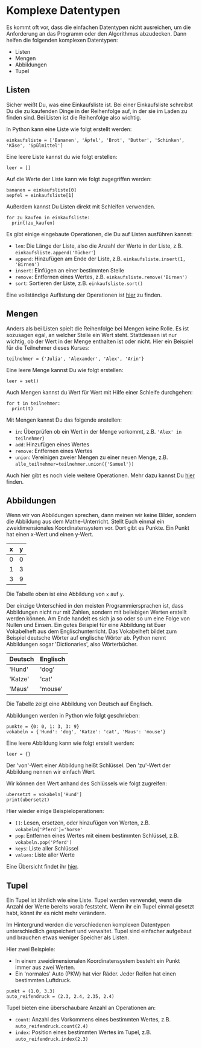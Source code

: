 # Komplexe Datentypen

Es kommt oft vor, dass die einfachen Datentypen nicht ausreichen, um die Anforderung an das Programm oder den Algorithmus abzudecken. Dann helfen die folgenden komplexen Datentypen:

* Listen
* Mengen
* Abbildungen
* Tupel

## Listen

Sicher weißt Du, was eine Einkaufsliste ist. Bei einer Einkaufsliste schreibst Du die zu kaufenden Dinge in der Reihenfolge auf, in der sie im Laden zu finden sind. Bei Listen ist die Reihenfolge also wichtig.

In Python kann eine Liste wie folgt erstellt werden:

```
einkaufsliste = ['Bananen', 'Äpfel', 'Brot', 'Butter', 'Schinken', 'Käse', 'Spülmittel']
```

Eine leere Liste kannst du wie folgt erstellen:

```
leer = []
```

Auf die Werte der Liste kann wie folgt zugegriffen werden:

```
bananen = einkaufsliste[0]
aepfel = einkaufsliste[1]
```

Außerdem kannst Du Listen direkt mit Schleifen verwenden.

```
for zu_kaufen in einkaufsliste:
  print(zu_kaufen)
```

Es gibt einige eingebaute Operationen, die Du auf Listen ausführen kannst:

* `len`: Die Länge der Liste, also die Anzahl der Werte in der Liste, z.B. `einkaufsliste.append('Tücher'`)
* `append`: Hinzufügen am Ende der Liste, z.B. `einkaufsliste.insert(1, 'Birnen')`
* `insert`: Einfügen an einer bestimmten Stelle
* `remove`: Entfernen eines Wertes, z.B. `einkaufsliste.remove('Birnen')`
* `sort`: Sortieren der Liste, z.B. `einkaufsliste.sort()`

Eine vollständige Auflistung der Operationen ist [hier](https://www.w3schools.com/python/python_lists_methods.asp) zu finden.

## Mengen

Anders als bei Listen spielt die Reihenfolge bei Mengen keine Rolle. Es ist sozusagen egal, an welcher Stelle ein Wert steht. Stattdessen ist nur wichtig, ob der Wert in der Menge enthalten ist oder nicht. Hier ein Beispiel für die Teilnehmer dieses Kurses:

```
teilnehmer = {'Julia', 'Alexander', 'Alex', 'Arin'}
```

Eine leere Menge kannst Du wie folgt erstellen:

```
leer = set()
```

Auch Mengen kannst du Wert für Wert mit Hilfe einer Schleife durchgehen:

```
for t in teilnehmer:
  print(t)
```

Mit Mengen kannst Du das folgende anstellen:

* `in`: Überprüfen ob ein Wert in der Menge vorkommt, z.B. `'Alex' in teilnehmer`)
* `add`: Hinzufügen eines Wertes
* `remove`: Entfernen eines Wertes
* `union`: Vereinigen zweier Mengen zu einer neuen Menge, z.B. `alle_teilnehmer=teilnehmer.union({'Samuel'})`

Auch hier gibt es noch viele weitere Operationen. Mehr dazu kannst Du [hier](https://www.w3schools.com/python/python_sets_methods.asp) finden.

## Abbildungen

Wenn wir von Abbildungen sprechen, dann meinen wir keine Bilder, sondern die Abbildung aus dem Mathe-Unterricht. Stellt Euch einmal ein zweidimensionales Koordinatensystem vor. Dort gibt es Punkte. Ein Punkt hat einen x-Wert und einen y-Wert.

|x|y|
|---|---|
|0|0|
|1|3|
|3|9|

Die Tabelle oben ist eine Abbildung von `x` auf `y`.

Der einzige Unterschied in den meisten Programmiersprachen ist, dass Abbildungen nicht nur mit Zahlen, sondern mit beliebigen Werten erstellt werden können. Am Ende handelt es sich ja so oder so um eine Folge von Nullen und Einsen. Ein gutes Beispiel für eine Abbildung ist Euer Vokabelheft aus dem Englischunterricht. Das Vokabelheft bildet zum Beispiel deutsche Wörter auf englische Wörter ab. Python nennt Abbildungen sogar 'Dictionaries', also Wörterbücher.

|Deutsch|Englisch|
|-------|--------|
|'Hund'|'dog'|
|'Katze'|'cat'|
|'Maus'|'mouse'|

Die Tabelle zeigt eine Abbildung von Deutsch auf Englisch.

Abbildungen werden in Python wie folgt geschrieben:

```
punkte = {0: 0, 1: 3, 3: 9}
vokabeln = {'Hund': 'dog', 'Katze': 'cat', 'Maus': 'mouse'}
```

Eine leere Abbildung kann wie folgt erstellt werden:

```
leer = {}
```

Der 'von'-Wert einer Abbildung heißt Schlüssel. Den 'zu'-Wert der Abbildung nennen wir einfach Wert.

Wir können den Wert anhand des Schlüssels wie folgt zugreifen:

```
ubersetzt = vokabeln['Hund']
print(ubersetzt)
```

Hier wieder einige Beispieloperationen:

* `[]`: Lesen, ersetzen, oder hinzufügen von Werten, z.B. `vokabeln['Pferd']='horse'`
* `pop`: Entfernen eines Wertes mit einem bestimmten Schlüssel, z.B. `vokabeln.pop('Pferd')`
* `keys`: Liste aller Schlüssel
* `values`: Liste aller Werte

Eine Übersicht findet ihr [hier](https://www.w3schools.com/python/python_dictionaries_methods.asp).

## Tupel

Ein Tupel ist ähnlich wie eine Liste. Tupel werden verwendet, wenn die Anzahl der Werte bereits vorab feststeht. Wenn ihr ein Tupel einmal gesetzt habt, könnt ihr es nicht mehr verändern.

Im Hintergrund werden die verschiedenen komplexen Datentypen unterschiedlich gespeichert und verwaltet. Tupel sind einfacher aufgebaut und brauchen etwas weniger Speicher als Listen.

Hier zwei Beispiele:

* In einem zweidimensionalen Koordinatensystem besteht ein Punkt immer aus zwei Werten.
* Ein 'normales' Auto (PKW) hat vier Räder. Jeder Reifen hat einen bestimmten Luftdruck.

```
punkt = (1.0, 3.3)
auto_reifendruck = (2.3, 2.4, 2.35, 2.4)
```

Tupel bieten eine überschaubare Anzahl an Operationen an:

* `count`: Anzahl des Vorkommens eines bestimmten Wertes, z.B. `auto_reifendruck.count(2.4)`
* `index`: Position eines bestimmten Wertes im Tupel, z.B. `auto_reifendruck.index(2.3)`